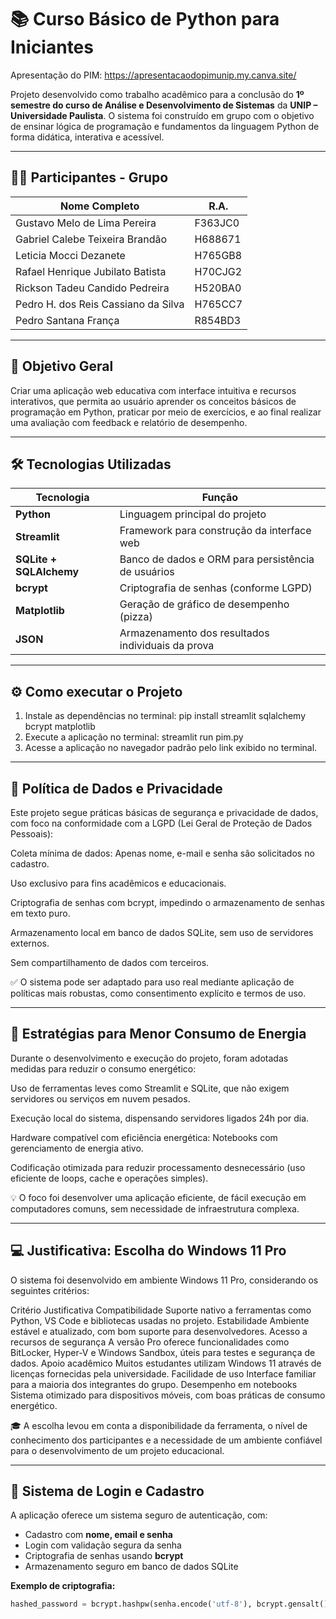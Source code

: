 # 📚 Curso Básico de Python para Iniciantes

Apresentação do PIM: https://apresentacaodopimunip.my.canva.site/

Projeto desenvolvido como trabalho acadêmico para a conclusão do **1º semestre do curso de Análise e Desenvolvimento de Sistemas** da **UNIP – Universidade Paulista**. 
O sistema foi construído em grupo com o objetivo de ensinar lógica de programação e fundamentos da linguagem Python de forma didática, interativa e acessível.

---

## 🙏🏼 Participantes - Grupo

| Nome Completo                         | R.A.    |
|-------------------------------------|---------|
| Gustavo Melo de Lima Pereira         | F363JC0 |
| Gabriel Calebe Teixeira Brandão      | H688671 |
| Leticia Mocci Dezanete               | H765GB8 |
| Rafael Henrique Jubilato Batista     | H70CJG2 |
| Rickson Tadeu Candido Pedreira      | H520BA0 |
| Pedro H. dos Reis Cassiano da Silva | H765CC7 |
| Pedro Santana França | R854BD3 | 

---

## 🎯 Objetivo Geral

Criar uma aplicação web educativa com interface intuitiva e recursos interativos, que permita ao usuário aprender os conceitos básicos de programação em Python, praticar por meio de exercícios, e ao final realizar uma avaliação com feedback e relatório de desempenho.

---

## 🛠️ Tecnologias Utilizadas

| Tecnologia      | Função                                              |
|----------------|-----------------------------------------------------|
| **Python**      | Linguagem principal do projeto                      |
| **Streamlit**   | Framework para construção da interface web         |
| **SQLite + SQLAlchemy** | Banco de dados e ORM para persistência de usuários |
| **bcrypt**      | Criptografia de senhas (conforme LGPD)             |
| **Matplotlib**  | Geração de gráfico de desempenho (pizza)           |
| **JSON**        | Armazenamento dos resultados individuais da prova  |

---

## ⚙️ Como executar o Projeto

1. Instale as dependências
 no terminal:
 pip install streamlit sqlalchemy bcrypt matplotlib
2. Execute a aplicação
 no terminal:
 streamlit run pim.py
3. Acesse a aplicação no navegador padrão pelo link exibido no terminal.

---
## 🔐 Política de Dados e Privacidade
Este projeto segue práticas básicas de segurança e privacidade de dados, com foco na conformidade com a LGPD (Lei Geral de Proteção de Dados Pessoais):

Coleta mínima de dados: Apenas nome, e-mail e senha são solicitados no cadastro.

Uso exclusivo para fins acadêmicos e educacionais.

Criptografia de senhas com bcrypt, impedindo o armazenamento de senhas em texto puro.

Armazenamento local em banco de dados SQLite, sem uso de servidores externos.

Sem compartilhamento de dados com terceiros.

✅ O sistema pode ser adaptado para uso real mediante aplicação de políticas mais robustas, como consentimento explícito e termos de uso.

---

## 🌱 Estratégias para Menor Consumo de Energia
Durante o desenvolvimento e execução do projeto, foram adotadas medidas para reduzir o consumo energético:

Uso de ferramentas leves como Streamlit e SQLite, que não exigem servidores ou serviços em nuvem pesados.

Execução local do sistema, dispensando servidores ligados 24h por dia.

Hardware compatível com eficiência energética: Notebooks com gerenciamento de energia ativo.

Codificação otimizada para reduzir processamento desnecessário (uso eficiente de loops, cache e operações simples).

💡 O foco foi desenvolver uma aplicação eficiente, de fácil execução em computadores comuns, sem necessidade de infraestrutura complexa.

---

## 💻 Justificativa: Escolha do Windows 11 Pro
O sistema foi desenvolvido em ambiente Windows 11 Pro, considerando os seguintes critérios:

Critério	Justificativa
Compatibilidade	Suporte nativo a ferramentas como Python, VS Code e bibliotecas usadas no projeto.
Estabilidade	Ambiente estável e atualizado, com bom suporte para desenvolvedores.
Acesso a recursos de segurança	A versão Pro oferece funcionalidades como BitLocker, Hyper-V e Windows Sandbox, úteis para testes e segurança de dados.
Apoio acadêmico	Muitos estudantes utilizam Windows 11 através de licenças fornecidas pela universidade.
Facilidade de uso	Interface familiar para a maioria dos integrantes do grupo.
Desempenho em notebooks	Sistema otimizado para dispositivos móveis, com boas práticas de consumo energético.

🎓 A escolha levou em conta a disponibilidade da ferramenta, o nível de conhecimento dos participantes e a necessidade de um ambiente confiável para o desenvolvimento de um projeto educacional.

---

## 🔐 Sistema de Login e Cadastro

A aplicação oferece um sistema seguro de autenticação, com:

- Cadastro com **nome, email e senha**
- Login com validação segura da senha
- Criptografia de senhas usando **bcrypt**
- Armazenamento seguro em banco de dados SQLite

**Exemplo de criptografia:**
```python
hashed_password = bcrypt.hashpw(senha.encode('utf-8'), bcrypt.gensalt()).decode('utf-8')


